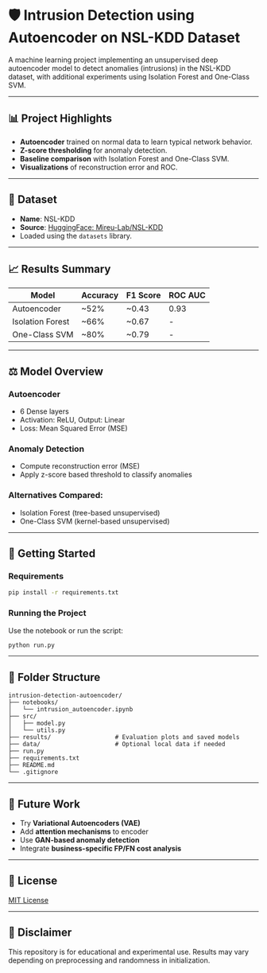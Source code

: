 # 🛡️ Intrusion Detection using Autoencoder on NSL-KDD Dataset

A machine learning project implementing an unsupervised deep autoencoder model to detect anomalies (intrusions) in the NSL-KDD dataset, with additional experiments using Isolation Forest and One-Class SVM.

---

## 📊 Project Highlights

* **Autoencoder** trained on normal data to learn typical network behavior.
* **Z-score thresholding** for anomaly detection.
* **Baseline comparison** with Isolation Forest and One-Class SVM.
* **Visualizations** of reconstruction error and ROC.

---

## 📂 Dataset

* **Name**: NSL-KDD
* **Source**: [HuggingFace: Mireu-Lab/NSL-KDD](https://huggingface.co/datasets/Mireu-Lab/NSL-KDD)
* Loaded using the `datasets` library.

---

## 📈 Results Summary

| Model            | Accuracy | F1 Score | ROC AUC |
| ---------------- | -------- | -------- | ------- |
| Autoencoder      | \~52%    | \~0.43   | 0.93    |
| Isolation Forest | \~66%    | \~0.67   | -       |
| One-Class SVM    | \~80%    | \~0.79   | -       |

---

## ⚖️ Model Overview

### Autoencoder

* 6 Dense layers
* Activation: ReLU, Output: Linear
* Loss: Mean Squared Error (MSE)

### Anomaly Detection

* Compute reconstruction error (MSE)
* Apply z-score based threshold to classify anomalies

### Alternatives Compared:

* Isolation Forest (tree-based unsupervised)
* One-Class SVM (kernel-based unsupervised)

---

## 🚀 Getting Started

### Requirements

```bash
pip install -r requirements.txt
```

### Running the Project

Use the notebook or run the script:

```bash
python run.py
```

---

## 📅 Folder Structure

```
intrusion-detection-autoencoder/
├── notebooks/
│   └── intrusion_autoencoder.ipynb
├── src/
│   ├── model.py
│   └── utils.py
├── results/                  # Evaluation plots and saved models
├── data/                     # Optional local data if needed
├── run.py
├── requirements.txt
├── README.md
└── .gitignore
```

---

## 🔎 Future Work

* Try **Variational Autoencoders (VAE)**
* Add **attention mechanisms** to encoder
* Use **GAN-based anomaly detection**
* Integrate **business-specific FP/FN cost analysis**

---

## 📄 License

[MIT License](LICENSE)

---

## 🚮 Disclaimer

This repository is for educational and experimental use. Results may vary depending on preprocessing and randomness in initialization.

